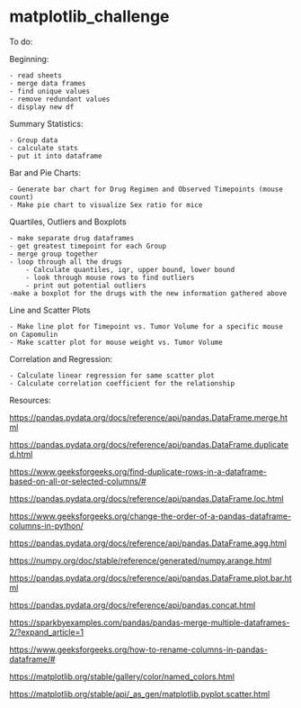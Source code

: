 # matplotlib_challenge

To do:

Beginning:

	- read sheets
	- merge data frames
	- find unique values
	- remove redundant values
	- display new df

Summary Statistics:

	- Group data
	- calculate stats
	- put it into dataframe

Bar and Pie Charts:
	
	- Generate bar chart for Drug Regimen and Observed Timepoints (mouse count)
	- Make pie chart to visualize Sex ratio for mice
	
Quartiles, Outliers and Boxplots

	- make separate drug dataframes
	- get greatest timepoint for each Group
	- merge group together
	- loop through all the drugs
		- Calculate quantiles, iqr, upper bound, lower bound
		- look through mouse rows to find outliers
		- print out potential outliers
	-make a boxplot for the drugs with the new information gathered above
	
Line and Scatter Plots

	- Make line plot for Timepoint vs. Tumor Volume for a specific mouse on Capomulin
	- Make scatter plot for mouse weight vs. Tumor Volume
Correlation and Regression:

	- Calculate linear regression for same scatter plot
	- Calculate correlation coefficient for the relationship

Resources:

https://pandas.pydata.org/docs/reference/api/pandas.DataFrame.merge.html

https://pandas.pydata.org/docs/reference/api/pandas.DataFrame.duplicated.html

https://www.geeksforgeeks.org/find-duplicate-rows-in-a-dataframe-based-on-all-or-selected-columns/#

https://pandas.pydata.org/docs/reference/api/pandas.DataFrame.loc.html

https://www.geeksforgeeks.org/change-the-order-of-a-pandas-dataframe-columns-in-python/

https://pandas.pydata.org/docs/reference/api/pandas.DataFrame.agg.html

https://numpy.org/doc/stable/reference/generated/numpy.arange.html

https://pandas.pydata.org/docs/reference/api/pandas.DataFrame.plot.bar.html

https://pandas.pydata.org/docs/reference/api/pandas.concat.html

https://sparkbyexamples.com/pandas/pandas-merge-multiple-dataframes-2/?expand_article=1

https://www.geeksforgeeks.org/how-to-rename-columns-in-pandas-dataframe/#

https://matplotlib.org/stable/gallery/color/named_colors.html

https://matplotlib.org/stable/api/_as_gen/matplotlib.pyplot.scatter.html
